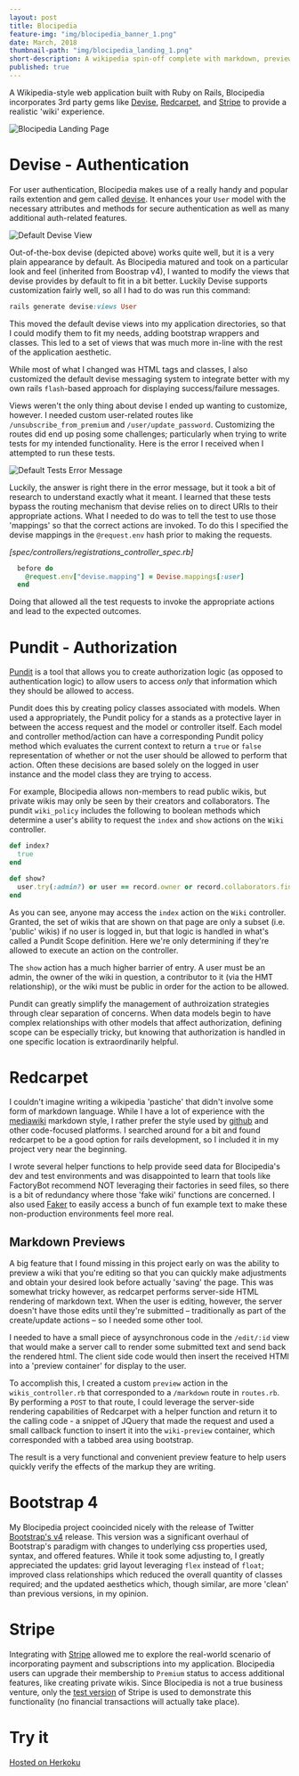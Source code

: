 ```yaml
---
layout: post
title: Blocipedia
feature-img: "img/blocipedia_banner_1.png"
date: March, 2018
thumbnail-path: "img/blocipedia_landing_1.png"
short-description: A wikipedia spin-off complete with markdown, previews, and premium subscriptions.
published: true
---
```


A Wikipedia-style web application built with Ruby on Rails, Blocipedia incorporates 3rd party gems like [Devise](#devise---authentication), [Redcarpet](#redcarpet), and [Stripe](#stripe---payments) to provide a realistic 'wiki' experience.

![Blocipedia Landing Page](https://tboddyspargo.github.io/img/blocipedia_landing_2.png)

# Devise - Authentication

For user authentication, Blocipedia makes use of a really handy and popular rails extention and gem called [devise](https://github.com/plataformatec/devise). It enhances your `User` model with the necessary attributes and methods for secure authentication as well as many additional auth-related features.

![Default Devise View](https://tboddyspargo.github.io/img/blocipedia_devise_1.png)

Out-of-the-box devise (depicted above) works quite well, but it is a very plain appearance by default. As Blocipedia matured and took on a particular look and feel (inherited from Boostrap v4), I wanted to modify the views that devise provides by default to fit in a bit better. Luckily Devise supports customization fairly well, so all I had to do was run this command:

```ruby
rails generate devise:views User
```

This moved the default devise views into my application directories, so that I could modify them to fit my needs, adding bootstrap wrappers and classes. This led to a set of views that was much more in-line with the rest of the application aesthetic.

While most of what I changed was HTML tags and classes, I also customized the default devise messaging system to integrate better with my own rails `flash`-based approach for displaying success/failure messages.

Views weren't the only thing about devise I ended up wanting to customize, however. I needed custom user-related routes like `/unsubscribe_from_premium` and `/user/update_password`. Customizing the routes did end up posing some challenges; particularly when trying to write tests for my intended functionality. Here is the error I received when I attempted to run these tests.

![Default Tests Error Message](https://tboddyspargo.github.io/img/blocipedia_devise_2.png)

Luckily, the answer is right there in the error message, but it took a bit of research to understand exactly what it meant. I learned that these tests bypass the routing mechanism that devise relies on to direct URIs to their appropriate actions. What I needed to do was to tell the test to use those 'mappings' so that the correct actions are invoked. To do this I specified the devise mappings in the `@request.env` hash prior to making the requests.

_[spec/controllers/registrations_controller_spec.rb]_
```ruby
  before do
    @request.env["devise.mapping"] = Devise.mappings[:user]
  end
```

Doing that allowed all the test requests to invoke the appropriate actions and lead to the expected outcomes.


# Pundit - Authorization

[Pundit](https://github.com/varvet/pundit) is a tool that allows you to create authorization logic (as opposed to authentication logic) to allow users to access _only_ that information which they should be allowed to access.

Pundit does this by creating policy classes associated with models. When used a appropriately, the Pundit policy for a stands as a protective layer in between the access request and the model or controller itself. Each model and controller method/action can have a corresponding Pundit policy method which evaluates the current context to return a `true` or `false` representation of whether or not the user should be allowed to perform that action. Often these decisions are based solely on the logged in user instance and the model class they are trying to access.

For example, Blocipedia allows non-members to read public wikis, but private wikis may only be seen by their creators and collaborators. The pundit `wiki_policy` includes the following to boolean methods which determine a user's ability to request the `index` and `show` actions on the `Wiki` controller.

```ruby
def index?
  true
end

def show?
  user.try(:admin?) or user == record.owner or record.collaborators.find_by(user_id: user.try(:id)) or record.public?
end
```

As you can see, anyone may access the `index` action on the `Wiki` controller. Granted, the set of wikis that are shown on that page are only a subset (i.e. 'public' wikis) if no user is logged in, but that logic is handled in what's called a Pundit Scope definition. Here we're only determining if they're allowed to execute an action on the controller.

The `show` action has a much higher barrier of entry. A user must be an admin, the owner of the wiki in question, a contributor to it (via the HMT relationship), or the wiki must be public in order for the action to be allowed.

Pundit can greatly simplify the management of authroization strategies through clear separation of concerns. When data models begin to have complex relationships with other models that affect authorization, defining scope can be especially tricky, but knowing that authorization is handled in one specific location is extraordinarily helpful.

# Redcarpet

I couldn't imagine writing a wikipedia 'pastiche' that didn't involve some form of markdown language. While I have a lot of experience with the [mediawiki](https://meta.wikimedia.org/wiki/Help:Advanced_editing) markdown style, I rather prefer the style used by [github](https://guides.github.com/features/mastering-markdown/) and other code-focused platforms. I searched around for a bit and found redcarpet to be a good option for rails development, so I included it in my project very near the beginning.

I wrote several helper functions to help provide seed data for Blocipedia's dev and test environments and was disappointed to learn that tools like FactoryBot recommend NOT leveraging their factories in seed files, so there is a bit of redundancy where those 'fake wiki' functions are concerned. I also used [Faker](https://github.com/stympy/faker) to easily access a bunch of fun example text to make these non-production environments feel more real.

## Markdown Previews
A big feature that I found missing in this project early on was the ability to preview a wiki that you're editing so that you can quickly make adjustments and obtain your desired look before actually 'saving' the page. This was somewhat tricky however, as redcarpet performs server-side HTML rendering of markdown text. When the user is editing, however, the server doesn't have those edits until they're submitted – traditionally as part of the create/update actions – so I needed some other tool.

I needed to have a small piece of aysynchronous code in the `/edit/:id` view that would make a server call to render some submitted text and send back the rendered html. The client side code would then insert the received HTMl into a 'preview container' for display to the user.

To accomplish this, I created a custom `preview` action in the `wikis_controller.rb` that corresponded to a `/markdown` route in `routes.rb`. By performing a `POST` to that route, I could leverage the server-side rendering capabilities of Redcarpet with a helper function and return it to the calling code - a snippet of JQuery that made the request and used a small callback function to insert it into the `wiki-preview` container, which corresponded with a tabbed area using bootstrap.

The result is a very functional and convenient preview feature to help users quickly verify the effects of the markup they are writing.

# Bootstrap 4

My Blocipedia project cooincided nicely with the release of Twitter [Bootstrap's v4](https://getbootstrap.com/docs/4.0/getting-started/introduction/) release. This version was a significant overhaul of Bootstrap's paradigm with changes to underlying css properties used, syntax, and offered features. While it took some adjusting to, I greatly appreciated the updates: grid layout leveraging `flex` instead of `float`; improved class relationships which reduced the overall quantity of classes required; and the updated aesthetics which, though similar, are more 'clean' than previous versions, in my opinion.

# Stripe

Integrating with [Stripe](https://stripe.com/) allowed me to explore the real-world scenario of incorporating payment and subscriptions into my application. Blocipedia users can upgrade their membership to `Premium` status to access additional features, like creating private wikis. Since Blocipedia is not a true business venture, only the [test version](https://stripe.com/docs/testing) of Stripe is used to demonstrate this functionality (no financial transactions will actually take place).

# Try it

[Hosted on Herkoku](https://protected-lowlands-64539.herokuapp.com/)
